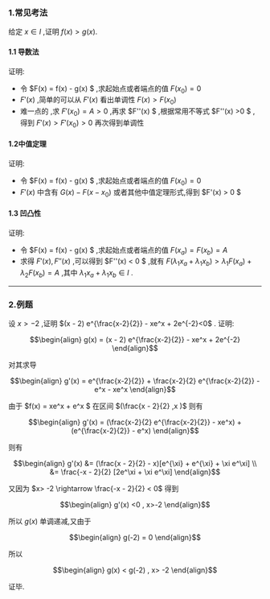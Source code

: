 ### 1.常见考法
给定 $x \in  I$ ,证明 $f(x) >g(x)$.
#### 1.1 导数法
证明:
* 令 $F(x) = f(x) - g(x) $ ,求起始点或者端点的值 $F(x_0) = 0$
* $F'(x)$ ,简单的可以从 $F'(x)$ 看出单调性 $F(x) > F(x_0)$
* 难一点的 ,求 $F'(x_0) = A >0$ ,再求 $F''(x) $ ,根据常用不等式 $F''(x) >0 $ ,得到 $F'(x) > F'(x_0) > 0$ 再次得到单调性 


#### 1.2中值定理
证明:
* 令 $F(x) = f(x) - g(x) $ ,求起始点或者端点的值 $F(x_0) = 0$
* $F'(x)$ 中含有 $G(x) - F(x - x_0)$ 或者其他中值定理形式,得到 $F'(x) > 0 $


#### 1.3 凹凸性
证明:
* 令 $F(x) = f(x) - g(x) $ ,求起始点或者端点的值 $F(x_a) =  F(x_b) = A$
* 求得 $F'(x) , F''(x)$ ,可以得到 $F''(x) < 0 $ ,就有 $F(\lambda_1 x_a + \lambda_1 x_b) > \lambda_1 F(x_a) + \lambda_2 F(x_b) = A$ ,其中 $\lambda_1 x_a + \lambda_1 x_b \in I$ .


---
### 2.例题
设 $x>-2$ ,证明 $(x - 2) e^{\frac{x-2}{2}} - xe^x + 2e^{-2}<0$ .
证明:

$$\begin{align}
    g(x) = (x - 2) e^{\frac{x-2}{2}} - xe^x + 2e^{-2}
\end{align}$$

对其求导

$$\begin{align}
    g'(x) = e^{\frac{x-2}{2}} + \frac{x-2}{2} e^{\frac{x-2}{2}} - e^x  - xe^x
\end{align}$$

由于 $f(x) = xe^x + e^x $ 在区间 $(\frac{x - 2}{2} ,x )$ 则有

$$\begin{align}
    g'(x) = (\frac{x-2}{2} e^{\frac{x-2}{2}} - xe^x) + (e^{\frac{x-2}{2}} - e^x)
\end{align}$$

则有

$$\begin{align}
    g'(x) &= (\frac{x - 2}{2} - x)[e^{\xi} + e^{\xi} + \xi e^\xi] \\
    &= \frac{-x - 2}{2} [2e^\xi + \xi e^\xi]
\end{align}$$

又因为 $x> -2 \rightarrow  \frac{-x - 2}{2} < 0$ 得到

$$\begin{align}
    g'(x) <0 , x>-2
\end{align}$$ 

所以 $g(x)$ 单调递减,又由于

$$\begin{align}
    g(-2) = 0
\end{align}$$

所以

$$\begin{align}
    g(x) < g(-2) , x> -2
\end{align}$$

证毕.